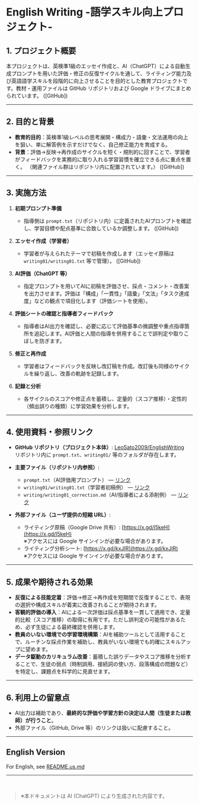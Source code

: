 # English Writing -語学スキル向上プロジェクト-

## 1. プロジェクト概要

本プロジェクトは、英検準1級のエッセイ作成と、AI（ChatGPT）による自動生成プロンプトを用いた評価・修正の反復サイクルを通して、ライティング能力及び英語語学スキルを段階的に向上させることを目的とした教育プロジェクトです。教材・運用ファイルは GitHub リポジトリおよび Google ドライブにまとめられています。 ([GitHub])

---

## 2. 目的と背景

* **教育的目的**：英検準1級レベルの思考展開・構成力・語彙・文法運用の向上を狙い、単に解答例を示すだけでなく、自己修正能力を育成する。
* **背景**：評価→反映→再作成のサイクルを短く・規則的に回すことで、学習者がフィードバックを実務的に取り入れる学習習慣を確立できる点に重点を置く。
  （関連ファイル群はリポジトリ内に配置されています。） ([GitHub])

---

## 3. 実施方法

1. **初期プロンプト準備**
   * 指導側は `prompt.txt`（リポジトリ内）に定義されたAIプロンプトを確認し、学習目標や配点基準に合致しているか調整します。 ([GitHub])

2. **エッセイ作成（学習者）**
   * 学習者が与えられたテーマで初稿を作成します（エッセイ原稿は `writing01/writing01.txt` 等で管理）。 ([GitHub])

3. **AI評価（ChatGPT 等）**
   * 指定プロンプトを用いてAIに初稿を評価させ、採点・コメント・改善案を出力させます。評価は「構成」「一貫性」「語彙」「文法」「タスク達成度」などの観点で項目化します（評価シートを使用）。

4. **評価シートの確認と指導者フィードバック**
   * 指導者はAI出力を確認し、必要に応じて評価基準の微調整や重点指導箇所を追記します。AI評価と人間の指導を併用することで誤判定や取りこぼしを防ぎます。

5. **修正と再作成**
   * 学習者はフィードバックを反映し改訂稿を作成。改訂後も同様のサイクルを繰り返し、改善の軌跡を記録します。

6. **記録と分析**
   * 各サイクルのスコアや修正点を蓄積し、定量的（スコア推移）・定性的（頻出誤りの種類）に学習効果を分析します。

---

## 4. 使用資料・参照リンク

* **GitHub リポジトリ（プロジェクト本体）**: [LeoSato2009/EnglishWriting](https://github.com/LeoSato2009/EnglishWriting/)  
  リポジトリ内に `prompt.txt`、`writing01/` 等のフォルダが存在します。

* **主要ファイル（リポジトリ内参照）**:
  * `prompt.txt`（AI評価用プロンプト） — [リンク](https://github.com/LeoSato2009/EnglishWriting/blob/main/prompt.txt)
  * `writing01/writing01.txt`（学習者初稿例） — [リンク](https://github.com/LeoSato2009/EnglishWriting/blob/main/writing01/writing01.txt)
  * `writing/writing01_correction.md`（AI/指導者による添削例） — [リンク](https://github.com/LeoSato2009/EnglishWriting/blob/main/writing01/writing01_correction.md)

* **外部ファイル（ユーザ提供の短縮 URL）**:
  * ライティング原稿（Google Drive 共有）: [https://x.gd/l5keH](https://x.gd/l5keH)  
    ※アクセスには Google サインインが必要な場合があります。
  * ライティング分析シート: [https://x.gd/kxJIR](https://x.gd/kxJIR)  
    ※アクセスには Google サインインが必要な場合があります。

---

## 5. 成果や期待される効果

* **反復による技能定着**：評価→修正→再作成を短期間で反復することで、表現の選択や構成スキルが着実に改善されることが期待されます。
* **客観的評価の導入**：AIによる一次評価は採点基準を一貫して適用でき、定量的比較（スコア推移）の取得に有用です。ただし誤判定の可能性があるため、必ず生徒による最終確認を併用します。
* **教員のいない環境での学習環境構築**：AIを補助ツールとして活用することで、ルーチンな採点作業を補助し、教員がいない環境でも的確にスキルアップに望めます。
* **データ駆動のカリキュラム改善**：蓄積した誤りデータやスコア推移を分析することで、生徒の弱点（時制誤用、接続詞の使い方、段落構成の問題など）を特定し、課題点を科学的に見直せます。

---

## 6. 利用上の留意点

* AI出力は補助であり、**最終的な評価や学習方針の決定は人間（生徒または教師）が行うこと**。
* 外部ファイル（GitHub, Drive 等）のリンクは扱いに配慮すること。

---

## English Version

For English, see [README.us.md](README.us.md)

---

<br>

> ※本ドキュメントは AI (ChatGPT) により生成された内容です。

